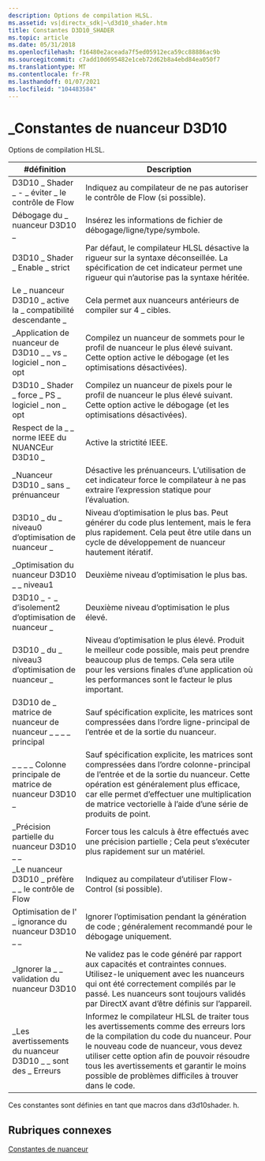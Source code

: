 ```yaml
---
description: Options de compilation HLSL.
ms.assetid: vs|directx_sdk|~\d3d10_shader.htm
title: Constantes D3D10_SHADER
ms.topic: article
ms.date: 05/31/2018
ms.openlocfilehash: f16480e2aceada7f5ed05912eca59cc88886ac9b
ms.sourcegitcommit: c7add10d695482e1ceb72d62b8a4ebd84ea050f7
ms.translationtype: MT
ms.contentlocale: fr-FR
ms.lasthandoff: 01/07/2021
ms.locfileid: "104483584"
---
```

# <a name="d3d10_shader-constants"></a>\_Constantes de nuanceur D3D10

Options de compilation HLSL.



| \#définition                                        | Description                                                                                                                                                                                                                                    |
|-------------------------------------------------|------------------------------------------------------------------------------------------------------------------------------------------------------------------------------------------------------------------------------------------------|
| D3D10 \_ Shader \_ - \_ éviter \_ le contrôle de Flow             | Indiquez au compilateur de ne pas autoriser le contrôle de Flow (si possible).                                                                                                                                                                                       |
| Débogage du \_ nuanceur D3D10 \_                            | Insérez les informations de fichier de débogage/ligne/type/symbole.                                                                                                                                                                                                |
| D3D10 \_ Shader \_ Enable \_ strict               | Par défaut, le compilateur HLSL désactive la rigueur sur la syntaxe déconseillée. La spécification de cet indicateur permet une rigueur qui n’autorise pas la syntaxe héritée.                                                                                         |
| Le \_ nuanceur D3D10 \_ active la \_ compatibilité descendante \_ | Cela permet aux nuanceurs antérieurs de compiler sur 4 \_ cibles.                                                                                                                                                                                         |
| \_Application de nuanceur de D3D10 \_ \_ vs \_ logiciel \_ non \_ opt     | Compilez un nuanceur de sommets pour le profil de nuanceur le plus élevé suivant. Cette option active le débogage (et les optimisations désactivées).                                                                                                                           |
| D3D10 \_ Shader \_ force \_ PS \_ logiciel \_ non \_ opt     | Compilez un nuanceur de pixels pour le profil de nuanceur le plus élevé suivant. Cette option active le débogage (et les optimisations désactivées).                                                                                                                            |
| Respect de la \_ \_ norme IEEE du NUANCEur D3D10 \_                 | Active la strictité IEEE.                                                                                                                                                                                                                       |
| \_Nuanceur D3D10 \_ sans \_ prénuanceur                    | Désactive les prénuanceurs. L’utilisation de cet indicateur force le compilateur à ne pas extraire l’expression statique pour l’évaluation.                                                                                                                                 |
| D3D10 \_ du \_ niveau0 d’optimisation de nuanceur \_             | Niveau d’optimisation le plus bas. Peut générer du code plus lentement, mais le fera plus rapidement. Cela peut être utile dans un cycle de développement de nuanceur hautement itératif.                                                                                             |
| \_Optimisation du nuanceur D3D10 \_ \_ niveau1             | Deuxième niveau d’optimisation le plus bas.                                                                                                                                                                                                              |
| D3D10 \_ - \_ d’isolement2 d’optimisation de nuanceur \_             | Deuxième niveau d’optimisation le plus élevé.                                                                                                                                                                                                             |
| D3D10 \_ du \_ niveau3 d’optimisation de nuanceur \_             | Niveau d’optimisation le plus élevé. Produit le meilleur code possible, mais peut prendre beaucoup plus de temps. Cela sera utile pour les versions finales d’une application où les performances sont le facteur le plus important.                                 |
| D3D10 de \_ matrice de nuanceur de nuanceur \_ \_ \_ \_ principal         | Sauf spécification explicite, les matrices sont compressées dans l’ordre ligne-principal de l’entrée et de la sortie du nuanceur.                                                                                                                                   |
| \_ \_ \_ \_ Colonne principale de matrice de nuanceur D3D10 \_      | Sauf spécification explicite, les matrices sont compressées dans l’ordre colonne-principal de l’entrée et de la sortie du nuanceur. Cette opération est généralement plus efficace, car elle permet d’effectuer une multiplication de matrice vectorielle à l’aide d’une série de produits de point. |
| \_Précision partielle du nuanceur D3D10 \_ \_               | Forcer tous les calculs à être effectués avec une précision partielle ; Cela peut s’exécuter plus rapidement sur un matériel.                                                                                                                                                |
| \_Le nuanceur D3D10 \_ préfère \_ \_ le contrôle de Flow            | Indiquez au compilateur d’utiliser Flow-Control (si possible).                                                                                                                                                                                             |
| Optimisation de l' \_ ignorance du nuanceur D3D10 \_ \_               | Ignorer l’optimisation pendant la génération de code ; généralement recommandé pour le débogage uniquement.                                                                                                                                                                |
| \_Ignorer la \_ \_ validation du nuanceur D3D10                 | Ne validez pas le code généré par rapport aux capacités et contraintes connues. Utilisez-le uniquement avec les nuanceurs qui ont été correctement compilés par le passé. Les nuanceurs sont toujours validés par DirectX avant d’être définis sur l’appareil.         |
| \_Les avertissements du nuanceur D3D10 \_ \_ sont des \_ Erreurs            | Informez le compilateur HLSL de traiter tous les avertissements comme des erreurs lors de la compilation du code du nuanceur. Pour le nouveau code de nuanceur, vous devez utiliser cette option afin de pouvoir résoudre tous les avertissements et garantir le moins possible de problèmes difficiles à trouver dans le code.             |



 

Ces constantes sont définies en tant que macros dans d3d10shader. h.

## <a name="related-topics"></a>Rubriques connexes

<dl> <dt>

[Constantes de nuanceur](d3d10-graphics-reference-d3d10-shader-constants.md)
</dt> </dl>

 

 



